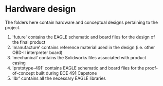 # Hardware design

The folders here contain hardware and conceptual designs pertaining to the project.
1. 'future' contains the EAGLE schematic and board files for the design of the final product
2. 'manufacture' contains reference material used in the design (i.e. other OBD-II interpreter board)
3. 'mechanical' contains the Solidworks files associated with product casing 
4. 'prototype-491' contains EAGLE schematic and board files for the proof-of-concept built during ECE 491 Capstone
5. 'lbr' contains all the necessary EAGLE libraries 

